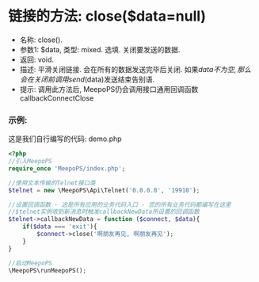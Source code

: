 # 链接的方法: close($data=null)

- 名称: close().
- 参数1: $data, 类型: mixed. 选填. 关闭要发送的数据.
- 返回: void. 
- 描述: 平滑关闭链接. 会在所有的数据发送完毕后关闭. 如果$data不为空, 那么会在关闭前调用send($data)发送结束告别语.
- 提示: 调用此方法后, MeepoPS仍会调用接口通用回调函数callbackConnectClose

### 示例:
这是我们自行编写的代码: demo.php
```php
<?php
//引入MeepoPS
require_once 'MeepoPS/index.php';

//使用文本传输的Telnet接口类
$telnet = new \MeepoPS\Api\Telnet('0.0.0.0', '19910');

//设置回调函数 - 这是所有应用的业务代码入口 - 您的所有业务代码都编写在这里
//$telnet实例收到新消息时触发callbackNewData所设置的回调函数
$telnet->callbackNewData = function ($connect, $data){
    if($data === 'exit'){
        $connect->close('啊朋友再见, 啊朋友再见');
    }
} 

//启动MeepoPS
\MeepoPS\runMeepoPS();
```